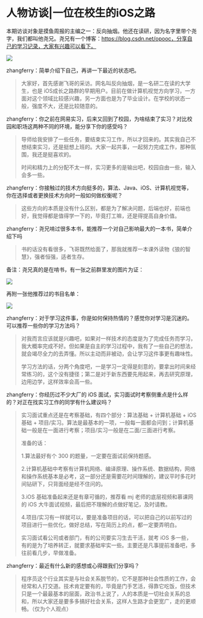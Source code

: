 # 人物访谈|一位在校生的iOS之路

本期访谈对象是摸鱼周报的主编之一：反向抽烟。他还在读研，因为名字里带个尧字，我们都叫他尧兄。尧兄有一个博客：https://blog.csdn.net/opooc，分享自己的学习记录，大家有兴趣可以看下。

![](http://r9ccmp2wy.hb-bkt.clouddn.com/Images/WechatIMG552_sea.jpeg)

zhangferry：简单介绍下自己，再讲一下最近的状态吧。

> 大家好，首先感谢飞哥的采访。网名叫反向抽烟，是一名研二在读的大学生，也是 iOS成长之路群的早期用户。目前在做计算机视觉方向学习，一方面对这个领域比较感兴趣，另一方面也是为了毕业设计。在学校的状态一般，强度不大，还是比较随意的。

zhangferry：你之前在网易实习，后来又回到了校园，为啥结束了实习？对比校园和职场这两种不同的环境，能分享下你的感受吗？

> 导师给我安排了一些任务，要结束实习工作，所以才回来的。其实我自己不想结束实习，还是挺想上班的。大家一起共事，一起努力完成工作，那种氛围，我还是挺喜欢的。
>
> 时间和精力上的分配不太一样，实习更多的是输出吧，校园自由一些，输入会多一些。

zhangferry：你接触过的技术方向挺多的，算法、Java、iOS、计算机视觉等，你在选择或者更换技术方向时一般如何做权衡呢？

> 这些方向的本质是没有什么区别，都是为了解决问题，后端也好，前端也好，我觉得都是值得学一下的，毕竟打工嘛，还是得提高自身价值。

zhangferry：尧兄啃过很多本书，能推荐一个对自己影响最大的一本书，简单介绍下吗

> 书的话没有看很多，飞哥既然给面了，那我就推荐一本课外读物《狼的智慧》，强者恒强，适者生存。

备注：尧兄真的是在啃书，有一张之前群里发的图片为证：

![](http://r9ccmp2wy.hb-bkt.clouddn.com/Images/WechatIMG436_csapp.jpeg)

再附一张他推荐过的书目名单：

![](http://r9ccmp2wy.hb-bkt.clouddn.com/Images/image_books.png)

zhangferry：对于学习这件事，你是如何保持热情的？感觉你对学习是沉迷的。可以推荐一些你的学习方法吗？

> 对我而言应该就是兴趣吧，如果对一样技术的态度是为了完成任务而学习，我大概率完成不好。但如果是自主的学习过程中，我有了一些自己的想法，就会竭尽全力的去弄懂。所以主动而非被动，会让学习这件事更有趣味性。
>
> 学习方法的话，分两个角度吧，一是学习一定得是刻意的，要拿出时间来经常练习的，这个没有捷径；第二是对于新东西要先用起来，再去研究原理，边用边学，这样效率会高一些。

zhangferry：你经历过不少大厂的 iOS 面试，实习面试时考察侧重点是什么样的？对正在找实习工作的同学有什么建议吗？

> 实习面试重点还是在考察基础，有四个部分：算法基础 + 计算机基础 + iOS 基础 + 项目/实习。算法是最基本的一项，一般每一面都会问到；计算机基础一般是在一面进行考察；项目/实习一般是在二面/三面进行考察。
>
> 准备的话：
>
> 1.算法最好有个 300 的题量，一定要在面试前保持题感。
>
> 2.计算机基础中考察有计算机网络、编译原理、操作系统、数据结构，网络和操作系统基本是必考，这一部分还是需要花时间理解的，建议平时多花时间钻研下，只背面经是经不住问的。
>
> 3.iOS 基础准备起来还是有章可循的，推荐看 mj 老师的底层视频和慕课网的 iOS 大牛面试视频，最后把不理解的点做好笔记，及时请教。
>
> 4.项目/实习有一样就可以，要是准备项目的话，可以把自己的以前写过的项目进行一些优化，做好总结，写在简历上的点，都一定要弄明白。
>
> 实习面试看公司或者部门，有的公司要实习生去干活，就考 iOS 多一些，有的是为了培养转正，就要求基础牢实一些。主要还是凡事提前准备吧，多往前看几步，早做准备。

zhangferry：最近有什么新的感想或心得跟我们分享吗？

> 程序员这个行业其实是与社会关系脱节的，它不是那种社会性质的工作，会经常和人打交道。技术肯定要有的，毕竟是门手艺活，得靠它吃饭，但技术只是一个最最基本的层面，政治书上说了，人的本质是一切社会关系的总和，所以大家还是要多多搞好社会关系，这样人生路才会更宽广，走的更顺畅。（仅为个人观点）
